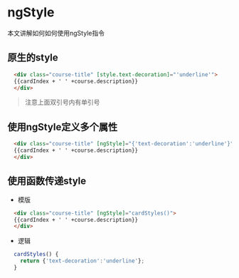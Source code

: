 # ngStyle 


本文讲解如何如何使用ngStyle指令

## 原生的style

```html
  <div class="course-title" [style.text-decoration]="'underline'">
  {{cardIndex + ' ' +course.description}}
  </div>
```
> 注意上面双引号内有单引号

## 使用ngStyle定义多个属性

```html
  <div class="course-title" [ngStyle]="{'text-decoration':'underline'}">
  {{cardIndex + ' ' +course.description}}
  </div>
```

## 使用函数传递style


*  模版   

```html
  <div class="course-title" [ngStyle]="cardStyles()">
  {{cardIndex + ' ' +course.description}}
  </div>
```

* 逻辑

```typescript
  cardStyles() {
    return {'text-decoration':'underline'};
  }
```
